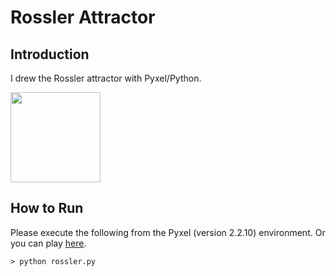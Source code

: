 # Rossler Attractor

## Introduction

I drew the Rossler attractor with Pyxel/Python.

<img src="https://github.com/jay-kumogata/FractalArts/blob/main/pyxel/rossler/screenshots/rossler01.gif" width="144"> 

## How to Run

Please execute the following from the Pyxel (version 2.2.10) environment.
Or you can play [here](https://kitao.github.io/pyxel/wasm/launcher/?run=jay-kumogata.FractalArts.pyxel.rossler.rossler).

	> python rossler.py

